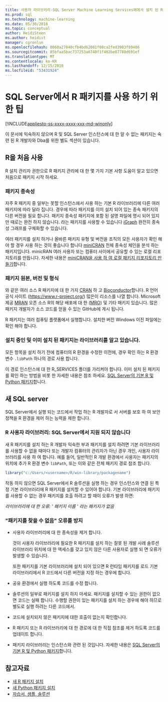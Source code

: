 ```yaml
---
title: 사용자 라이브러리-SQL Server Machine Learning Services에에서 설치 된 R 패키지를 사용 하기 위한 팁
ms.prod: sql
ms.technology: machine-learning
ms.date: 05/30/2018
ms.topic: conceptual
author: HeidiSteen
ms.author: heidist
manager: cgronlun
ms.openlocfilehash: 8060a27040cfb4bd62081f08ca2fed3983f89486
ms.sourcegitcommit: 85bfaa5bac737253a6740f1f402be87788d691ef
ms.translationtype: MT
ms.contentlocale: ko-KR
ms.lasthandoff: 12/15/2018
ms.locfileid: "53431924"
---
```

# <a name="tips-for-using-r-packages-in-sql-server"></a>SQL Server에서 R 패키지를 사용 하기 위한 팁
[!INCLUDE[appliesto-ss-xxxx-xxxx-xxx-md-winonly](../../includes/appliesto-ss-xxxx-xxxx-xxx-md-winonly.md)]

이 문서에 익숙하지 않으며 R 및 SQL Server 인스턴스에 대 한 알 수 없는 패키지는 숙련 된 R 개발자와 Dba를 위한 별도 섹션이 있습니다.

## <a name="new-to-r"></a>R을 처음 사용

R 설치 관리자 권한으로 R 패키지 관리에 대 한 몇 가지 기본 사항 도움이 알고 있으면 처음으로 패키지 시작 하세요.

### <a name="package-dependencies"></a>패키지 종속성

자주 R 패키지 중 일부는 못할 인스턴스에서 사용 하는 기본 R 라이브러리에 다른 여러 패키지에 따라 달라 집니다. 경우에 따라 패키지를 이미 설치 되어 있는 종속 패키지의 다른 버전을 필요 합니다. 패키지 종속성 패키지에 포함 된 설명 파일에 명시 되어 있지만 때로는 완전 하지 않습니다. 라는 패키지를 사용할 수 있습니다 [iGraph](https://igraph.org/r/) 완전히 종속성 그래프를 구체화할 수 있습니다.

여러 패키지를 설치 하거나 올바른 패키지 유형 및 버전을 조직의 모든 사용자가 확인 해야 할 경우 사용 하는 것이 좋습니다 합니다 [miniCRAN](https://mran.microsoft.com/package/miniCRAN) 전체 종속성 체인을 분석 하는 패키지입니다. minicRAN 여러 사용자 또는 컴퓨터 사이에서 공유할 수 있는 로컬 리포지토리를 만듭니다. 자세한 내용은 [miniCRAN을 사용 하 여 로컬 패키지 리포지토리 만들기](create-a-local-package-repository-using-minicran.md)합니다.

### <a name="package-sources-versions-and-formats"></a>패키지 원본, 버전 및 형식

와 같은 여러 소스 R 패키지에 대 한 가지 [CRAN](https://cran.r-project.org/) 하 고 [Bioconductor](https://www.bioconductor.org/)합니다. R 언어 공식 사이트 (<https://www.r-project.org/>) 많은이 리소스를 나열 합니다. Microsoft 제공 [MRAN](https://mran.microsoft.com/) 오픈 소스 R의 해당 배포에 대 한 ([MRO](https://mran.microsoft.com/open)) 및 기타 패키지 있습니다. 많은 패키지 개발자가 소스 코드를 얻을 수 있는 GitHub에 게시 됩니다.

R 패키지는 여러 컴퓨팅 플랫폼에서 실행합니다. 설치한 버전 Windows 이진 파일에는 확인 해야 합니다.

### <a name="know-which-library-you-are-installing-to-and-which-packages-are-already-installed"></a>설치 중인 및 이미 설치 된 패키지는 라이브러리를 알고 있습니다.

모든 항목을 설치 하기 전에 컴퓨터의 R 환경을 수정한 이전에, 경우 확인 하는 R 환경 변수 `.libPath` 하나의 경로 사용 합니다.

이 경로 인스턴스에 대 한 R_SERVICES 폴더를 가리켜야 합니다. 이미 설치 된 패키지를 확인 하는 방법을 비롯 한 자세한 내용은 참조 하세요. [SQL Server의 기본 R 및 Python 패키지](installing-and-managing-r-packages.md)합니다.

## <a name="new-to-sql-server"></a>새 SQL server

SQL Server에서 실행 되는 코드에서 작업 하는 R 개발자로 서 서버를 보호 하 여 보안 정책을 R 환경을 제어 하는 능력을 제한 합니다.

### <a name="r-user-libraries-not-supported-on-sql-server"></a>R 사용자 라이브러리: SQL Server에서 지원 되지 않습니다

새 R 패키지를 설치 하는 R 개발자 익숙한 부과 패키지를 설치 하려면 기본 라이브러리를 사용할 수 없을 때마다 또는 개발자 컴퓨터의 관리자가 아닌 경우 개인, 사용자 라이브러리를 사용 하 여 합니다. 예를 들어, 일반적인 R 개발 환경에서 사용자는 패키지의 위치에 추가 R 환경 변수 `libPath`, 또는 이와 같은 전체 패키지 경로 참조 합니다.

```R
library("c:/Users/<username>/R/win-library/packagename")
```

작동 하지 않으면 SQL Server에서 R 솔루션을 실행 하는 경우 인스턴스와 연결 된 특정 기본 라이브러리에 R 패키지를 설치할 수 있어야 합니다. 기본 라이브러리에 패키지를 사용할 수 없는 경우 패키지를 호출 하려고 할 때이 오류가 발생 하면:

*라이브러리에 대 한 오류: ' 패키지 이름 ' 라는 패키지가 없음*

### <a name="avoid-package-not-found-errors"></a>"패키지를 찾을 수 없음" 오류를 방지

+ 사용자 라이브러리에 대 한 종속성을 제거 합니다. 

    것이 사용자 라이브러리에 필요한 R 패키지를 설치 하는 잘못 된 개발 사례 솔루션 라이브러리 위치에 대 한 액세스를 갖고 있지 않은 다른 사용자로 실행 되 면 오류가 발생할 수 있습니다.

    또한 패키지를 기본 라이브러리에 설치 되어 있으면 R 런타임 패키지를 로드 기본 라이브러리에서 R 코드에서 다른 버전을 지정 하는 경우에 합니다.

+ 공유 환경에서 실행 하도록 코드를 수정 합니다.

+ 솔루션의 일부로 패키지를 설치 하지 마세요. 패키지를 설치할 수 있는 권한이 없으면 코드는 실패 합니다. 수행할 권한이 있는 패키지를 설치 하는 경우에 해야 하므로 별도로 실행 하려는 다른 코드에서.

+ 코드에 설치되지 않은 패키지에 대한 호출이 없는지 확인합니다.

+ R 패키지 또는 R 라이브러리에 대 한 경로에 대 한 직접 참조를 제거 하도록 코드를 업데이트 합니다. 

+ 패키지 라이브러리는 인스턴스와 관련 된 것입니다. 자세한 내용은 [SQL Server의 기본 R 및 Python 패키지](installing-and-managing-r-packages.md)합니다.

## <a name="see-also"></a>참고자료

+ [새 R 패키지 설치](install-additional-r-packages-on-sql-server.md)
+ [새 Python 패키지 설치](../python/install-additional-python-packages-on-sql-server.md)
+ [자습서, 샘플, 솔루션](../tutorials/machine-learning-services-tutorials.md)